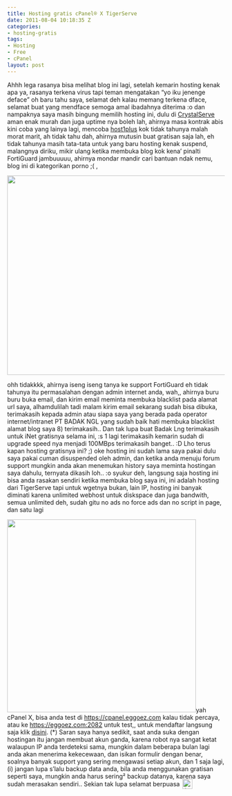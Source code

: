 ```yaml
---
title: Hosting gratis cPanel® X TigerServe
date: 2011-08-04 10:18:35 Z
categories:
- hosting-gratis
tags:
- Hosting
- Free
- cPanel
layout: post
---
```


<p>Ahhh lega rasanya bisa melihat blog ini lagi, setelah kemarin hosting kenak apa ya, rasanya terkena virus tapi teman mengatakan “yo iku jenenge deface” oh baru tahu saya, selamat deh kalau memang terkena dface, selamat buat yang mendface semoga amal ibadahnya diterima :o dan nampaknya saya masih bingung memilih hosting ini, dulu di <a href="https://crystalserve.com/" target="_blank">CrystalServe</a> aman enak murah dan juga uptime nya boleh lah, ahirnya masa kontrak abis kini coba yang lainya lagi, mencoba <a href="https://www.host1plus.com/" target="_blank">host1plus</a> kok tidak tahunya malah morat marit, ah tidak tahu dah, ahirnya mutusin buat gratisan saja lah, eh tidak tahunya masih tata-tata untuk yang baru hosting kenak suspend, malangnya diriku, mikir ulang ketika membuka blog kok kena’ pinalti FortiGuard jambuuuuu, ahirnya mondar mandir cari bantuan ndak nemu, blog ini di kategorikan porno ;( ,<span id="more-556"></span></p>
<p><img class="alignleft" src="https://stats.eggoez.com/files/webloked.jpg" alt="" width="717" height="461"></p>
<p>ohh tidakkkk, ahirnya iseng iseng tanya ke support FortiGuard eh tidak tahunya itu permasalahan dengan admin internet anda, wah,, ahirnya buru buru buka email, dan kirim email meminta membuka blacklist pada alamat url saya, alhamdulilah tadi malam kirim email sekarang sudah bisa dibuka, terimakasih kepada admin atau siapa saya yang berada pada operator internet/intranet PT BADAK NGL yang sudah baik hati membuka blacklist alamat blog saya 8) terimakasih.. Dan tak lupa buat Badak Lng terimakasih untuk iNet gratisnya selama ini, :s 1 lagi terimakasih kemarin sudah di upgrade speed nya menjadi 100MBps terimakasih banget.. :D Lho terus kapan hosting gratisnya ini? ;) oke hosting ini sudah lama saya pakai dulu saya pakai cuman disuspended oleh admin, dan ketika anda menuju forum support mungkin anda akan menemukan history saya meminta hostingan saya dahulu, ternyata dikasih loh.. :o syukur deh, langsung saja hosting ini bisa anda rasakan sendiri ketika membuka blog saya ini, ini adalah hosting dari TigerServe tapi untuk wgetnya bukan, lain IP, hosting ini banyak diminati karena unlimited webhost untuk diskspace dan juga bandwith, semua unlimited deh, sudah gitu no ads no force ads dan no script in page, dan satu lagi</p>
<p><img class="alignleft" src="https://stats.eggoez.com/files/cpanel-x.jpg" alt="" width="437" height="446">yah cPanel X, bisa anda test di <a href="https://cpanel.eggoez.com" target="_blank">https://cpanel.eggoez.com</a> kalau tidak percaya, atau ke <a href="https://eggoez.com:2082" target="_blank">https://eggoez.com:2082</a> untuk test,, untuk mendaftar langsung saja klik <a href="https://www.bill.tigerserve.com/" target="_blank">disini</a>. (*) Saran saya hanya sedikit, saat anda suka dengan hostingan itu jangan membuat akun ganda, karena robot nya sangat ketat walaupun IP anda terdeteksi sama, mungkin dalam beberapa bulan lagi anda akan menerima kekecewaan, dan isikan formulir dengan benar, soalnya banyak support yang sering mengawasi setiap akun, dan 1 saja lagi, (i) jangan lupa s’lalu backup data anda, bila anda menggunakan gratisan seperti saya, mungkin anda harus sering² backup datanya, karena saya sudah merasakan sendiri.. Sekian tak lupa selamat berpuasa <img src="https://eggoez.com/wp-content/emojione/png/1f643.png" alt=":)" class="emojione" style="font-size:inherit;height:3ex;width:3.1ex;min-height:20px;min-width:20px;display:inline-block;margin:-.2ex .15em .2ex;line-height:normal;vertical-align:middle"></p>